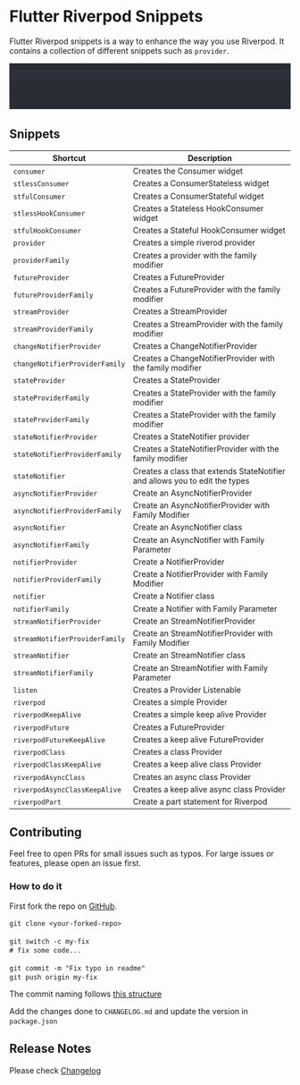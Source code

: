 # Flutter Riverpod Snippets

Flutter Riverpod snippets is a way to enhance the way you use Riverpod. It contains a collection of different
snippets such as `provider`.

![greetingProviderGif](gifs/greetingProvider.gif)

## Snippets

| Shortcut                       | Description                                                                 |
| ------------------------------ | --------------------------------------------------------------------------- |
| `consumer`                     | Creates the Consumer widget                                                 |
| `stlessConsumer`               | Creates a ConsumerStateless widget                                          |
| `stfulConsumer`                | Creates a ConsumerStateful widget                                           |
| `stlessHookConsumer`           | Creates a Stateless HookConsumer widget                                     |
| `stfulHookConsumer`            | Creates a Stateful HookConsumer widget                                      |
| `provider`                     | Creates a simple riverod provider                                           |
| `providerFamily`               | Creates a provider with the family modifier                                 |
| `futureProvider`               | Creates a FutureProvider                                                    |
| `futureProviderFamily`         | Creates a FutureProvider with the family modifier                           |
| `streamProvider`               | Creates a StreamProvider                                                    |
| `streamProviderFamily`         | Creates a StreamProvider with the family modifier                           |
| `changeNotifierProvider`       | Creates a ChangeNotifierProvider                                            |
| `changeNotifierProviderFamily` | Creates a ChangeNotifierProvider with the family modifier                   |
| `stateProvider`                | Creates a StateProvider                                                     |
| `stateProviderFamily`          | Creates a StateProvider with the family modifier                            |
| `stateProviderFamily`          | Creates a StateProvider with the family modifier                            |
| `stateNotifierProvider`        | Creates a StateNotifier provider                                            |
| `stateNotifierProviderFamily`  | Creates a StateNotifierProvider with the family modifier                    |
| `stateNotifier`                | Creates a class that extends StateNotifier and allows you to edit the types |
| `asyncNotifierProvider`        | Create an AsyncNotifierProvider                                             |
| `asyncNotifierProviderFamily`  | Create an AsyncNotifierProvider with Family Modifier                        |
| `asyncNotifier`                | Create an AsyncNotifier class                                               |
| `asyncNotifierFamily`          | Create an AsyncNotifier with Family Parameter                               |
| `notifierProvider`             | Create a NotifierProvider                                                   |
| `notifierProviderFamily`       | Create a NotifierProvider with Family Modifier                              |
| `notifier`                     | Create a Notifier class                                                     |
| `notifierFamily`               | Create a Notifier with Family Parameter                                     |
| `streamNotifierProvider`        | Create an StreamNotifierProvider                                             |
| `streamNotifierProviderFamily`  | Create an StreamNotifierProvider with Family Modifier                        |
| `streamNotifier`                | Create an StreamNotifier class                                               |
| `streamNotifierFamily`          | Create an StreamNotifier with Family Parameter                               |
| `listen`                       | Creates a Provider Listenable                                               |
| `riverpod`                     | Creates a simple Provider                                                   |
| `riverpodKeepAlive`            | Creates a simple keep alive Provider                                        |
| `riverpodFuture`               | Creates a FutureProvider                                                    |
| `riverpodFutureKeepAlive`      | Creates a keep alive FutureProvider                                         |
| `riverpodClass`                | Creates a class Provider                                                    |
| `riverpodClassKeepAlive`       | Creates a keep alive class Provider                                         |
| `riverpodAsyncClass`           | Creates an async class Provider                                             |
| `riverpodAsyncClassKeepAlive`  | Creates a keep alive async class Provider                                   |
| `riverpodPart`                 | Create a part statement for Riverpod                                        |

## Contributing
Feel free to open PRs for small issues such as typos. For large issues or features, please open an issue first.

### How to do it
First fork the repo on [GitHub](https://github.com/RobertBrunhage/flutter-riverpod-snippets).
```
git clone <your-forked-repo>

git switch -c my-fix
# fix some code...

git commit -m "Fix typo in readme"
git push origin my-fix
```

The commit naming follows [this structure](https://chris.beams.io/posts/git-commit/)

Add the changes done to `CHANGELOG.md` and update the version in `package.json`

## Release Notes

Please check [Changelog](CHANGELOG.md)
